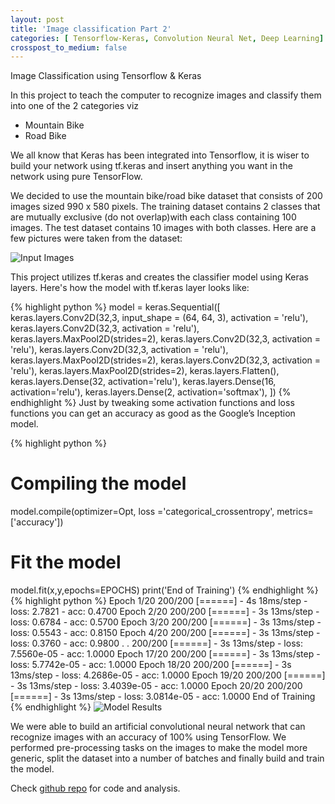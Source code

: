 ```yaml
---
layout: post
title: 'Image classification Part 2'
categories: [ Tensorflow-Keras, Convolution Neural Net, Deep Learning]
crosspost_to_medium: false
---
```

Image Classification using Tensorflow & Keras

In this project to teach the computer to recognize images and classify them into one of the 2 categories viz 
* Mountain Bike 
* Road Bike  

We all know that Keras has been integrated into Tensorflow, it is wiser to build your network using tf.keras and insert anything you want in the network using pure TensorFlow.

We decided to use the mountain bike/road bike dataset that consists of 200 images sized 990 x 580 pixels. The training dataset contains 2 classes that are mutually exclusive (do not overlap)with each class containing 100 images. The test dataset contains 10 images with both classes.
Here are a few pictures were taken from the dataset:

 ![Input Images](/images/projects/proj-3/inputimages.PNG "Mountain Bike Images")

This project utilizes tf.keras and creates the classifier model using Keras layers.
Here's how the model with tf.keras layer looks like:

{% highlight python %}
model = keras.Sequential([
keras.layers.Conv2D(32,3, input_shape = (64, 64, 3), activation = 'relu'),
keras.layers.Conv2D(32,3, activation = 'relu'),
keras.layers.MaxPool2D(strides=2),
keras.layers.Conv2D(32,3, activation = 'relu'),
keras.layers.Conv2D(32,3, activation = 'relu'),
keras.layers.MaxPool2D(strides=2),
keras.layers.Conv2D(32,3, activation = 'relu'),
keras.layers.MaxPool2D(strides=2),
keras.layers.Flatten(),
keras.layers.Dense(32, activation='relu'),
keras.layers.Dense(16, activation='relu'),
keras.layers.Dense(2, activation='softmax'),
])
{% endhighlight %}
Just by tweaking some activation functions and loss functions you can get an accuracy as good as the
Google’s Inception model.

{% highlight python %}
# Compiling the model
model.compile(optimizer=Opt, 
              loss ='categorical_crossentropy',
              metrics=['accuracy'])
# Fit the model
model.fit(x,y,epochs=EPOCHS)
print('End of Training')
{% endhighlight %}
{% highlight python %}
Epoch 1/20
200/200 [======] - 4s 18ms/step - loss: 2.7821 - acc: 0.4700
Epoch 2/20
200/200 [======] - 3s 13ms/step - loss: 0.6784 - acc: 0.5700
Epoch 3/20
200/200 [======] - 3s 13ms/step - loss: 0.5543 - acc: 0.8150
Epoch 4/20
200/200 [======] - 3s 13ms/step - loss: 0.3760 - acc: 0.9800
.
.
200/200 [======] - 3s 13ms/step - loss: 7.5560e-05 - acc: 1.0000
Epoch 17/20
200/200 [======] - 3s 13ms/step - loss: 5.7742e-05 - acc: 1.0000
Epoch 18/20
200/200 [======] - 3s 13ms/step - loss: 4.2686e-05 - acc: 1.0000
Epoch 19/20
200/200 [======] - 3s 13ms/step - loss: 3.4039e-05 - acc: 1.0000
Epoch 20/20
200/200 [======] - 3s 13ms/step - loss: 3.0814e-05 - acc: 1.0000
End of Training
{% endhighlight %}
![Model Results](/images/projects/proj-3/tfkerasoutput.png "Prediction with Confidence")


We were able to build an artificial convolutional neural network that can recognize images with an accuracy of 100% using TensorFlow. We performed pre-processing tasks on the images to make the model more generic, split the dataset into a number of batches and finally build and train the model.

Check <a href="https://github.com/shreyas1701/Tensorflow-Keras-Image-Classification">github repo</a> for code and analysis.
